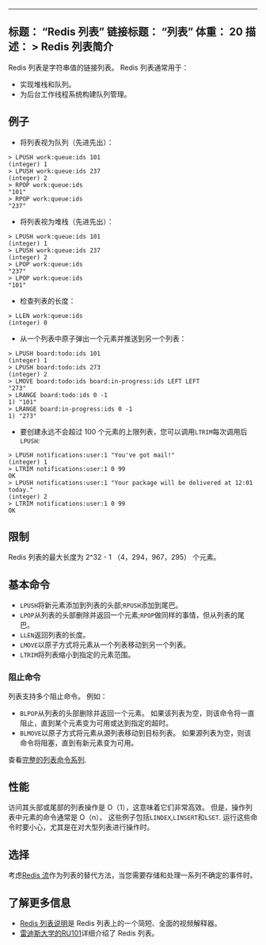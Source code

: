 ***

## 标题： “Redis 列表”&#xA;链接标题： “列表”&#xA;体重： 20&#xA;描述： >&#xA;Redis 列表简介

Redis 列表是字符串值的链接列表。
Redis 列表通常用于：

*   实现堆栈和队列。
*   为后台工作线程系统构建队列管理。

## 例子

*   将列表视为队列（先进先出）：

<!---->

    > LPUSH work:queue:ids 101
    (integer) 1
    > LPUSH work:queue:ids 237
    (integer) 2
    > RPOP work:queue:ids
    "101"
    > RPOP work:queue:ids
    "237"

*   将列表视为堆栈（先进先出）：

<!---->

    > LPUSH work:queue:ids 101
    (integer) 1
    > LPUSH work:queue:ids 237
    (integer) 2
    > LPOP work:queue:ids
    "237"
    > LPOP work:queue:ids
    "101"

*   检查列表的长度：

<!---->

    > LLEN work:queue:ids
    (integer) 0

*   从一个列表中原子弹出一个元素并推送到另一个列表：

<!---->

    > LPUSH board:todo:ids 101
    (integer) 1
    > LPUSH board:todo:ids 273
    (integer) 2
    > LMOVE board:todo:ids board:in-progress:ids LEFT LEFT
    "273"
    > LRANGE board:todo:ids 0 -1
    1) "101"
    > LRANGE board:in-progress:ids 0 -1
    1) "273"

*   要创建永远不会超过 100 个元素的上限列表，您可以调用`LTRIM`每次调用后`LPUSH`:

<!---->

    > LPUSH notifications:user:1 "You've got mail!"
    (integer) 1
    > LTRIM notifications:user:1 0 99
    OK
    > LPUSH notifications:user:1 "Your package will be delivered at 12:01 today."
    (integer) 2
    > LTRIM notifications:user:1 0 99
    OK

## 限制

Redis 列表的最大长度为 2^32 - 1 （4，294，967，295） 个元素。

## 基本命令

*   `LPUSH`将新元素添加到列表的头部;`RPUSH`添加到尾巴。
*   `LPOP`从列表的头部删除并返回一个元素;`RPOP`做同样的事情，但从列表的尾巴。
*   `LLEN`返回列表的长度。
*   `LMOVE`以原子方式将元素从一个列表移动到另一个列表。
*   `LTRIM`将列表缩小到指定的元素范围。

### 阻止命令

列表支持多个阻止命令。
例如：

*   `BLPOP`从列表的头部删除并返回一个元素。
    如果该列表为空，则该命令将一直阻止，直到某个元素变为可用或达到指定的超时。
*   `BLMOVE`以原子方式将元素从源列表移动到目标列表。
    如果源列表为空，则该命令将阻塞，直到有新元素变为可用。

查看[完整的列表命令系列](https://redis.io/commands/?group=list).

## 性能

访问其头部或尾部的列表操作是 O（1），这意味着它们非常高效。
但是，操作列表中元素的命令通常是 O（n）。
这些例子包括`LINDEX`,`LINSERT`和`LSET`.
运行这些命令时要小心，尤其是在对大型列表进行操作时。

## 选择

考虑[Redis 流](/docs/data-types/streams)作为列表的替代方法，当您需要存储和处理一系列不确定的事件时。

## 了解更多信息

*   [Redis 列表说明](https://www.youtube.com/watch?v=PB5SeOkkxQc)是 Redis 列表上的一个简短、全面的视频解释器。
*   [雷迪斯大学的RU101](https://university.redis.com/courses/ru101/)详细介绍了 Redis 列表。
